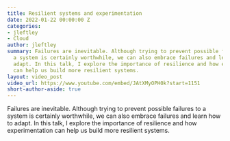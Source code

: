 ```yaml
---
title: Resilient systems and experimentation
date: 2022-01-22 00:00:00 Z
categories:
- jleftley
- Cloud
author: jleftley
summary: Failures are inevitable. Although trying to prevent possible failures to
  a system is certainly worthwhile, we can also embrace failures and learn how to
  adapt. In this talk, I explore the importance of resilience and how experimentation
  can help us build more resilient systems.
layout: video_post
video_url: https://www.youtube.com/embed/JAtXMyOPH0k?start=1151
short-author-aside: true
---
```


Failures are inevitable. Although trying to prevent possible failures to a system is certainly worthwhile, we can also embrace failures and learn how to adapt. In this talk, I explore the importance of resilience and how experimentation can help us build more resilient systems.

